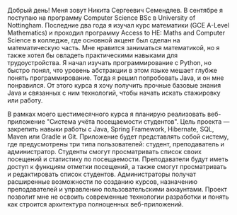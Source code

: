 Добрый день! Меня зовут Никита Сергеевич Семендяев. 
В сентябре я поступаю на программу Computer Science BSc в University of Nottingham. 
Последние два года я изучал курс математики (GCE A-Level Mathematics) и проходил программу Access to HE: Maths and Computer Science в колледже, где основной акцент был сделан на математическую часть.
Мне нравится заниматься математикой, но я также хотел бы овладеть практическими навыками для трудоустройства. 
Я начал изучать программирование с Python, но быстро понял, что уровень абстракции в этом языке мешает глубже понять программирование. 
Тогда я решил попробовать Java, и он мне понравился.
От этого курса я хочу получить прочные базовые знания Java и связанных с ним технологий, чтобы начать искать стажировку или работу.

В рамках моего шестимесячного курса я планирую реализовать веб-приложение "Система учёта посещаемости студентов".
Цель проекта — закрепить навыки работы с Java, Spring Framework, Hibernate, SQL, Maven или Gradle и Git. 
Приложение будет представлять собой систему, где предусмотрены три типа пользователей: студент, преподаватель и администратор. 
Студенты смогут просматривать список своих посещений и статистику по посещаемости.
Преподаватели будут иметь доступ к функциям отметки посещений, а также смогут просматривать и редактировать список студентов. 
Администраторы получат расширенные возможности по созданию курсов, назначению преподавателей и управлению пользовательскими аккаунтами. 
Проект позволит мне не освоить современные технологии разработки и понять как строится архитектура полноценных веб-приложений.
